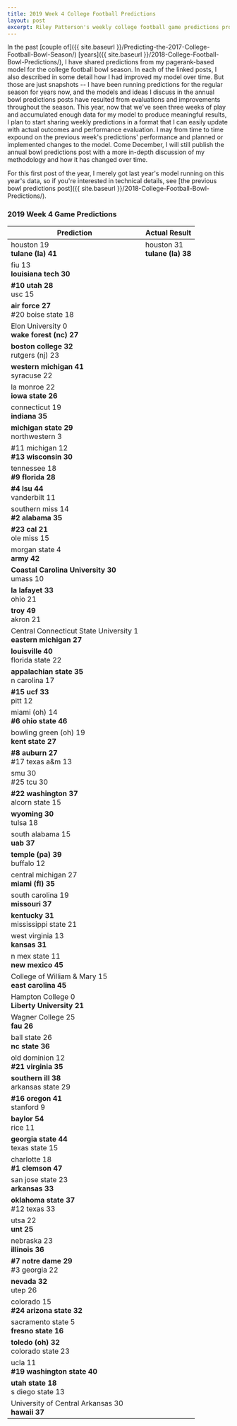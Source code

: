 ```yaml
---
title: 2019 Week 4 College Football Predictions
layout: post
excerpt: Riley Patterson's weekly college football game predictions produced from a gradually improving pagerank-based model. Updated with comparisons to actual results as those results come in.
---
```


In the past [couple of]({{ site.baseurl }}/Predicting-the-2017-College-Football-Bowl-Season/) [years]({{ site.baseurl }}/2018-College-Football-Bowl-Predictions/), I have shared predictions from my pagerank-based model for the college football bowl season. In each of the linked posts, I also described in some detail how I had improved my model over time. But those are just snapshots -- I have been running predictions for the regular season for years now, and the models and ideas I discuss in the annual bowl predictions posts have resulted from evaluations and improvements throughout the season. This year, now that we've seen three weeks of play and accumulated enough data for my model to produce meaningful results, I plan to start sharing weekly predictions in a format that I can easily update with actual outcomes and performance evaluation. I may from time to time expound on the previous week's predictions' performance and planned or implemented changes to the model. Come December, I will still publish the annual bowl predictions post with a more in-depth discussion of my methodology and how it has changed over time.

For this first post of the year, I merely got last year's model running on this year's data, so if you're interested in technical details, see [the previous bowl predictions post]({{ site.baseurl }}/2018-College-Football-Bowl-Predictions/).

### 2019 Week 4 Game Predictions

| Prediction | Actual Result |
|------------|---------------|
| houston 19<br>**tulane (la) 41** | houston 31<br>**tulane (la) 38** |
| fiu 13<br>**louisiana tech 30** |  |
| **#10 utah 28**<br>usc 15 |  |
| **air force 27**<br>#20 boise state 18 |  |
| Elon University 0<br>**wake forest (nc) 27** |  |
| **boston college 32**<br>rutgers (nj) 23 |  |
| **western michigan 41**<br>syracuse 22 |  |
| la monroe 22<br>**iowa state 26** |  |
| connecticut 19<br>**indiana 35** |  |
| **michigan state 29**<br>northwestern 3 |  |
| #11 michigan 12<br>**#13 wisconsin 30** |  |
| tennessee 18<br>**#9 florida 28** |  |
| **#4 lsu 44**<br>vanderbilt 11 |  | 
| southern miss 14<br>**#2 alabama 35** |  |
| **#23 cal 21**<br>ole miss 15 |  |  
| morgan state 4<br>**army 42** |  |  
| **Coastal Carolina University 30**<br>umass 10 |  |
| **la lafayet 33**<br>ohio 21 |  |   
| **troy 49**<br>akron 21 |  |
| Central Connecticut State University 1<br>**eastern michigan 27** |  |
| **louisville 40**<br>florida state 22 |  |
| **appalachian state 35**<br>n carolina 17 |  |
| **#15 ucf 33**<br>pitt 12 |  |
| miami (oh) 14<br>**#6 ohio state 46** |  |
| bowling green (oh) 19<br>**kent state 27** |  |
| **#8 auburn 27**<br>#17 texas a&m 13 |  |
| smu 30<br>#25 tcu 30 |  |
| **#22 washington 37**<br>alcorn state 15 |  |
| **wyoming 30**<br>tulsa 18 |  |
| south alabama 15<br>**uab 37** |  | 
| **temple (pa) 39**<br>buffalo 12 |  |
| central michigan 27<br>**miami (fl) 35** |  |
| south carolina 19<br>**missouri 37** |  |
| **kentucky 31**<br>mississippi state 21 |  |
| west virginia 13<br>**kansas 31** |  |
| n mex state 11<br>**new mexico 45** |  |
| College of William & Mary 15<br>**east carolina 45** |  |
| Hampton College 0<br>**Liberty University 21** |  |
| Wagner College 25<br>**fau 26** |  |
| ball state 26<br>**nc state 36** |  |
| old dominion 12<br>**#21 virginia 35** |  |
| **southern ill 38**<br>arkansas state 29 |  |
| **#16 oregon 41**<br>stanford 9 |  |
| **baylor 54**<br>rice 11 |  |
| **georgia state 44**<br>texas state 15 |  |
| charlotte 18<br>**#1 clemson 47** |  |
| san jose state 23<br>**arkansas 33** |  |
| **oklahoma state 37**<br>#12 texas 33 |  |
| utsa 22<br>**unt 25** |  |
| nebraska 23<br>**illinois 36** |  | 
| **#7 notre dame 29**<br>#3 georgia 22 |  |
| **nevada 32**<br>utep 26 |  |
| colorado 15<br>**#24 arizona state 32** |  |
| sacramento state 5<br>**fresno state 16** |  |
| **toledo (oh) 32**<br>colorado state 23 |  |
| ucla 11<br>**#19 washington state 40** |  |
| **utah state 18**<br>s diego state 13 |  |
| University of Central Arkansas 30<br>**hawaii 37** |  |

